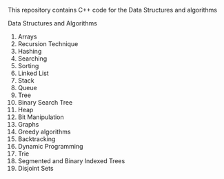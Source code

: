 This repository contains C++ code for the Data Structures and algorithms

Data Structures and Algorithms
1. Arrays
2. Recursion Technique
3. Hashing
4. Searching
5. Sorting
6. Linked List
7. Stack
8. Queue
9. Tree
10. Binary Search Tree
11. Heap
12. Bit Manipulation
13. Graphs
14. Greedy algorithms
15. Backtracking
16. Dynamic Programming
17. Trie
18. Segmented and Binary Indexed Trees
19. Disjoint Sets
